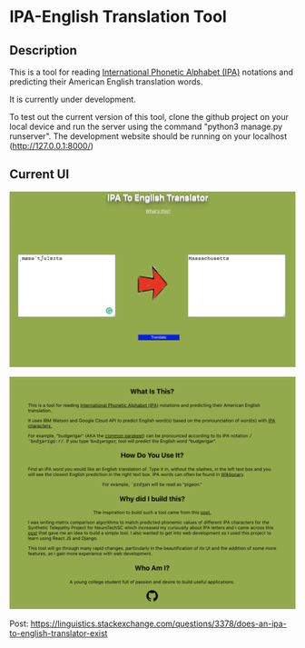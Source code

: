 # IPA-English Translation Tool

## Description

This is a tool for reading [International Phonetic Alphabet (IPA)](https://en.wikipedia.org/wiki/International_Phonetic_Alphabet) notations and predicting their American English translation words.

It is currently under development.

To test out the current version of this tool, clone the github project on your local device and run the server using the command "python3 manage.py runserver". The development website should be running on your localhost (http://127.0.0.1:8000/)

## Current UI

![image-20210715170831127](https://raw.githubusercontent.com/GuptaHub/IPA-English_Tool/main/Current_UI_2.png)

![image-20210715141650866](https://raw.githubusercontent.com/GuptaHub/IPA-English_Tool/main/Info_UI.png)

Post: https://linguistics.stackexchange.com/questions/3378/does-an-ipa-to-english-translator-exist